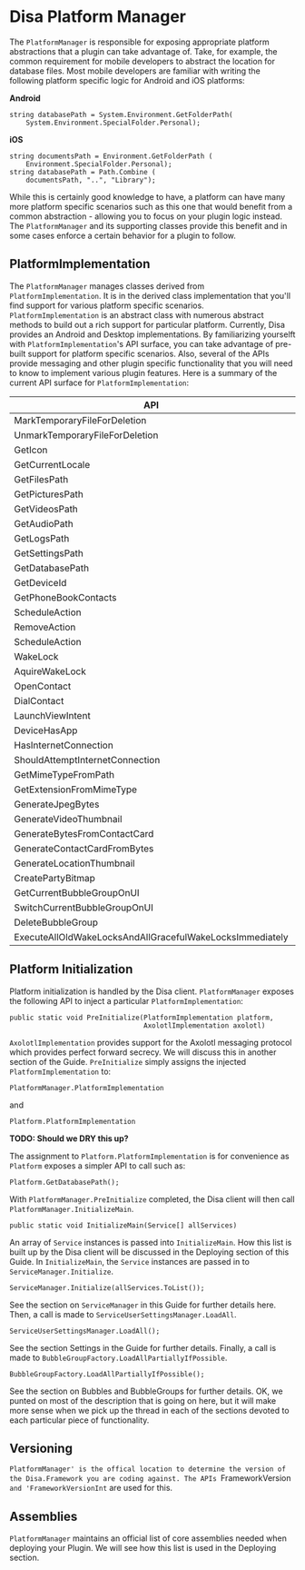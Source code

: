 # Disa Platform Manager

The `PlatformManager` is responsible for exposing appropriate platform abstractions that a plugin can take advantage of. Take, for example, the common requirement for mobile developers to abstract the location for database files. Most mobile developers are familiar with writing the following platform specific logic for Android and iOS platforms:

**Android**

    string databasePath = System.Environment.GetFolderPath(
        System.Environment.SpecialFolder.Personal);

**iOS**

    string documentsPath = Environment.GetFolderPath (
        Environment.SpecialFolder.Personal);
    string databasePath = Path.Combine (
        documentsPath, "..", "Library");

While this is certainly good knowledge to have, a platform can have many more platform specific scenarios such as this one that would benefit from a common abstraction - allowing you to focus on your plugin logic instead. The `PlatformManager` and its supporting classes provide this benefit and in some cases enforce a certain behavior for a plugin to follow.

## PlatformImplementation

The `PlatformManager` manages classes derived from `PlatformImplementation`. It is in the derived class implementation that you'll find support for various  platform specific scenarios. `PlatformImplementation` is an abstract class with numerous abstract methods to build out a rich support for particular platform. Currently, Disa provides an Android and Desktop implementations. By familiarizing yourselft with `PlatformImplementation`'s API surface, you can take advantage of pre-built support for platform specific scenarios. Also, several of the APIs provide messaging and other plugin specific functionality that you will need to know to implement various plugin features. Here is a summary of the current API surface for `PlatformImplementation`:

| API | Description |
| --- | --- |
| MarkTemporaryFileForDeletion | |
| UnmarkTemporaryFileForDeletion |  |
| GetIcon |  |
| GetCurrentLocale |  |
| GetFilesPath |  |
| GetPicturesPath |  |
| GetVideosPath |  |
| GetAudioPath |  |
| GetLogsPath |  |
| GetSettingsPath |  |
| GetDatabasePath |  |
| GetDeviceId |  |
| GetPhoneBookContacts |  |
| ScheduleAction |  |
| RemoveAction |  |
| ScheduleAction |  |
| WakeLock |  |
| AquireWakeLock |  |
| OpenContact |  |
| DialContact |  |
| LaunchViewIntent |  |
| DeviceHasApp |  |
| HasInternetConnection |  |
| ShouldAttemptInternetConnection |  |
| GetMimeTypeFromPath |  |
| GetExtensionFromMimeType |  |
| GenerateJpegBytes |  |
| GenerateVideoThumbnail |  |
| GenerateBytesFromContactCard |  |
| GenerateContactCardFromBytes |  |
| GenerateLocationThumbnail |  |
| CreatePartyBitmap |  |
| GetCurrentBubbleGroupOnUI |  |
| SwitchCurrentBubbleGroupOnUI |  |
| DeleteBubbleGroup |  |
| ExecuteAllOldWakeLocksAndAllGracefulWakeLocksImmediately |  |


## Platform Initialization
Platform initialization is handled by the Disa client. `PlatformManager` exposes the following API to inject a particular `PlatformImplementation`:

    public static void PreInitialize(PlatformImplementation platform, 
                                     AxolotlImplementation axolotl)

`AxolotlImplementation` provides support for the Axolotl messaging protocol which provides perfect forward secrecy. We will discuss this in another section of the Guide. `PreInitialize` simply assigns the injected `PlatformImplementation` to:

    PlatformManager.PlatformImplementation

and

    Platform.PlatformImplementation

**TODO: Should we DRY this up?**

The assignment to `Platform.PlatformImplementation` is for convenience as `Platform` exposes a simpler API to call such as:

    Platform.GetDatabasePath();

With `PlatformManager.PreInitialize` completed, the Disa client will then call `PlatformManager.InitializeMain`.

    public static void InitializeMain(Service[] allServices) 

An array of `Service` instances is passed into `InitializeMain`. How this list is built up by the Disa client will be discussed in the Deploying section of this Guide. In `InitializeMain`, the `Service` instances are passed in to `ServiceManager.Initialize`. 

    ServiceManager.Initialize(allServices.ToList());

See the section on `ServiceManager` in this Guide for further details here. Then, a call is made to `ServiceUserSettingsManager.LoadAll`.

    ServiceUserSettingsManager.LoadAll();

See the section Settings in the Guide for further details. Finally, a call is made to `BubbleGroupFactory.LoadAllPartiallyIfPossible`.

    BubbleGroupFactory.LoadAllPartiallyIfPossible();

See the section on Bubbles and BubbleGroups for further details. OK, we punted on most of the description that is going on here, but it will make more sense when we pick up the thread in each of the sections devoted to each particular piece of functionality.

## Versioning

`PlatformManager' is the offical location to determine the version of the Disa.Framework you are coding against. The APIs `FrameworkVersion` and 'FrameworkVersionInt` are used for this.

## Assemblies

`PlatformManager` maintains an official list of core assemblies needed when deploying your Plugin. We will see how this list is used in the Deploying section.



